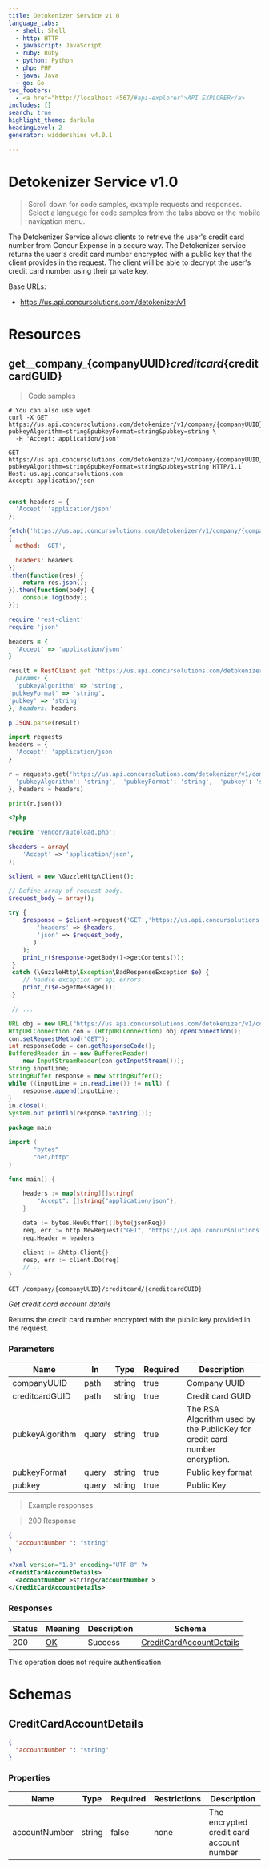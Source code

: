 ```yaml
---
title: Detokenizer Service v1.0
language_tabs:
  - shell: Shell
  - http: HTTP
  - javascript: JavaScript
  - ruby: Ruby
  - python: Python
  - php: PHP
  - java: Java
  - go: Go
toc_footers:
  - <a href="http://localhost:4567/#api-explorer">API EXPLORER</a>
includes: []
search: true
highlight_theme: darkula
headingLevel: 2
generator: widdershins v4.0.1

---
```


<h1 id="detokenizer-service">Detokenizer Service v1.0</h1>

> Scroll down for code samples, example requests and responses. Select a language for code samples from the tabs above or the mobile navigation menu.

The Detokenizer Service allows clients to retrieve the user's credit card number from Concur Expense in a secure way. The Detokenizer service returns the user's credit card number encrypted with a public key that the client provides in the request. The client will be able to decrypt the user's credit card number using their private key.

Base URLs:

* <a href="https://us.api.concursolutions.com/detokenizer/v1">https://us.api.concursolutions.com/detokenizer/v1</a>

<h1 id="detokenizer-service-resources">Resources</h1>

## get__company_{companyUUID}_creditcard_{creditcardGUID}

> Code samples

```shell
# You can also use wget
curl -X GET https://us.api.concursolutions.com/detokenizer/v1/company/{companyUUID}/creditcard/{creditcardGUID}?pubkeyAlgorithm=string&pubkeyFormat=string&pubkey=string \
  -H 'Accept: application/json'

```

```http
GET https://us.api.concursolutions.com/detokenizer/v1/company/{companyUUID}/creditcard/{creditcardGUID}?pubkeyAlgorithm=string&pubkeyFormat=string&pubkey=string HTTP/1.1
Host: us.api.concursolutions.com
Accept: application/json

```

```javascript

const headers = {
  'Accept':'application/json'
};

fetch('https://us.api.concursolutions.com/detokenizer/v1/company/{companyUUID}/creditcard/{creditcardGUID}?pubkeyAlgorithm=string&pubkeyFormat=string&pubkey=string',
{
  method: 'GET',

  headers: headers
})
.then(function(res) {
    return res.json();
}).then(function(body) {
    console.log(body);
});

```

```ruby
require 'rest-client'
require 'json'

headers = {
  'Accept' => 'application/json'
}

result = RestClient.get 'https://us.api.concursolutions.com/detokenizer/v1/company/{companyUUID}/creditcard/{creditcardGUID}',
  params: {
  'pubkeyAlgorithm' => 'string',
'pubkeyFormat' => 'string',
'pubkey' => 'string'
}, headers: headers

p JSON.parse(result)

```

```python
import requests
headers = {
  'Accept': 'application/json'
}

r = requests.get('https://us.api.concursolutions.com/detokenizer/v1/company/{companyUUID}/creditcard/{creditcardGUID}', params={
  'pubkeyAlgorithm': 'string',  'pubkeyFormat': 'string',  'pubkey': 'string'
}, headers = headers)

print(r.json())

```

```php
<?php

require 'vendor/autoload.php';

$headers = array(
    'Accept' => 'application/json',
);

$client = new \GuzzleHttp\Client();

// Define array of request body.
$request_body = array();

try {
    $response = $client->request('GET','https://us.api.concursolutions.com/detokenizer/v1/company/{companyUUID}/creditcard/{creditcardGUID}', array(
        'headers' => $headers,
        'json' => $request_body,
       )
    );
    print_r($response->getBody()->getContents());
 }
 catch (\GuzzleHttp\Exception\BadResponseException $e) {
    // handle exception or api errors.
    print_r($e->getMessage());
 }

 // ...

```

```java
URL obj = new URL("https://us.api.concursolutions.com/detokenizer/v1/company/{companyUUID}/creditcard/{creditcardGUID}?pubkeyAlgorithm=string&pubkeyFormat=string&pubkey=string");
HttpURLConnection con = (HttpURLConnection) obj.openConnection();
con.setRequestMethod("GET");
int responseCode = con.getResponseCode();
BufferedReader in = new BufferedReader(
    new InputStreamReader(con.getInputStream()));
String inputLine;
StringBuffer response = new StringBuffer();
while ((inputLine = in.readLine()) != null) {
    response.append(inputLine);
}
in.close();
System.out.println(response.toString());

```

```go
package main

import (
       "bytes"
       "net/http"
)

func main() {

    headers := map[string][]string{
        "Accept": []string{"application/json"},
    }

    data := bytes.NewBuffer([]byte{jsonReq})
    req, err := http.NewRequest("GET", "https://us.api.concursolutions.com/detokenizer/v1/company/{companyUUID}/creditcard/{creditcardGUID}", data)
    req.Header = headers

    client := &http.Client{}
    resp, err := client.Do(req)
    // ...
}

```

`GET /company/{companyUUID}/creditcard/{creditcardGUID}`

*Get credit card account details*

Returns the credit card number encrypted with the public key provided in the request.

<h3 id="get__company_{companyuuid}_creditcard_{creditcardguid}-parameters">Parameters</h3>

|Name|In|Type|Required|Description|
|---|---|---|---|---|
|companyUUID|path|string|true|Company UUID|
|creditcardGUID|path|string|true|Credit card GUID|
|pubkeyAlgorithm|query|string|true|The RSA Algorithm used by the PublicKey for credit card number encryption.|
|pubkeyFormat|query|string|true|Public key format|
|pubkey|query|string|true|Public Key|

> Example responses

> 200 Response

```json
{
  "accountNumber ": "string"
}
```

```xml
<?xml version="1.0" encoding="UTF-8" ?>
<CreditCardAccountDetails>
  <accountNumber >string</accountNumber >
</CreditCardAccountDetails>
```

<h3 id="get__company_{companyuuid}_creditcard_{creditcardguid}-responses">Responses</h3>

|Status|Meaning|Description|Schema|
|---|---|---|---|
|200|[OK](https://tools.ietf.org/html/rfc7231#section-6.3.1)|Success|[CreditCardAccountDetails](#schemacreditcardaccountdetails)|

<aside class="success">
This operation does not require authentication
</aside>

# Schemas

<h2 id="tocS_CreditCardAccountDetails">CreditCardAccountDetails</h2>

<a id="schemacreditcardaccountdetails"></a>
<a id="schema_CreditCardAccountDetails"></a>
<a id="tocScreditcardaccountdetails"></a>
<a id="tocscreditcardaccountdetails"></a>

```json
{
  "accountNumber ": "string"
}

```

### Properties

|Name|Type|Required|Restrictions|Description|
|---|---|---|---|---|
|accountNumber|string|false|none|The encrypted credit card account number|

